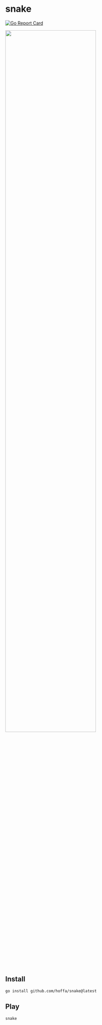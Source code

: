 # snake

[![Go Report Card](https://goreportcard.com/badge/github.com/hoffa/snake)](https://goreportcard.com/report/github.com/hoffa/snake)

<img src="https://i.imgur.com/EgxFPoR.png" width="75%" />

## Install

```
go install github.com/hoffa/snake@latest
```

## Play

```
snake
```
